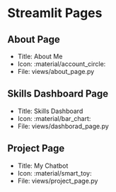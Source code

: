 # Streamlit Pages

## About Page
- Title: About Me
- Icon: :material/account_circle:
- File: views/about_page.py

## Skills Dashboard Page
- Title: Skills Dashboard
- Icon: :material/bar_chart:
- File: views/dashborad_page.py

## Project Page
- Title: My Chatbot
- Icon: :material/smart_toy:
- File: views/project_page.py


